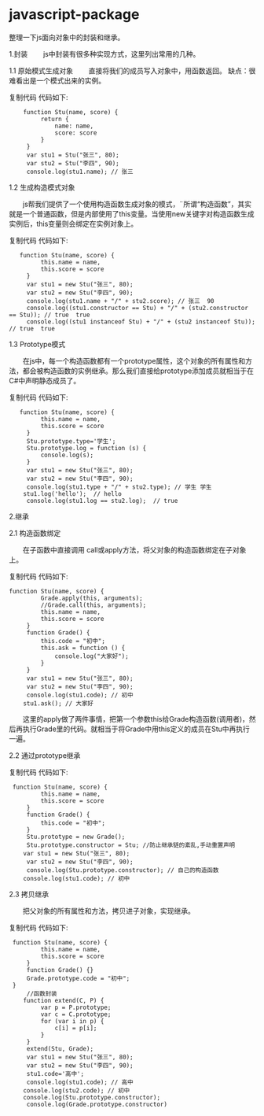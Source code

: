 # javascript-package
整理一下js面向对象中的封装和继承。

1.封装
 　　js中封装有很多种实现方式，这里列出常用的几种。

1.1 原始模式生成对象
 　　直接将我们的成员写入对象中，用函数返回。 缺点：很难看出是一个模式出来的实例。

复制代码 代码如下:


        function Stu(name, score) {
             return {
                 name: name,
                 score: score
             }
         }
         var stu1 = Stu("张三", 80);
         var stu2 = Stu("李四", 90);
         console.log(stu1.name); // 张三



1.2 生成构造模式对象


　　js帮我们提供了一个使用构造函数生成对象的模式，¨所谓“构造函数”，其实就是一个普通函数，但是内部使用了this变量。当使用new关键字对构造函数生成实例后，this变量则会绑定在实例对象上。


复制代码 代码如下:


       function Stu(name, score) {
             this.name = name,
             this.score = score
         }
         var stu1 = new Stu("张三", 80);
         var stu2 = new Stu("李四", 90);
         console.log(stu1.name + "/" + stu2.score); // 张三  90
         console.log((stu1.constructor == Stu) + "/" + (stu2.constructor == Stu)); // true  true
         console.log((stu1 instanceof Stu) + "/" + (stu2 instanceof Stu)); // true  true


1.3 Prototype模式

　　在js中，每一个构造函数都有一个prototype属性，这个对象的所有属性和方法，都会被构造函数的实例继承。那么我们直接给prototype添加成员就相当于在C#中声明静态成员了。

复制代码 代码如下:


       function Stu(name, score) {
             this.name = name,
             this.score = score
         }
         Stu.prototype.type='学生';
         Stu.prototype.log = function (s) {
             console.log(s);
         }
         var stu1 = new Stu("张三", 80);
         var stu2 = new Stu("李四", 90);
         console.log(stu1.type + "/" + stu2.type); // 学生 学生
        stu1.log('hello');  // hello
         console.log(stu1.log == stu2.log);  // true


2.继承

2.1 构造函数绑定


　　在子函数中直接调用 call或apply方法，将父对象的构造函数绑定在子对象上。
 


复制代码 代码如下:


    function Stu(name, score) {
             Grade.apply(this, arguments);
             //Grade.call(this, arguments);
             this.name = name,
             this.score = score
         }
         function Grade() {
             this.code = "初中";
             this.ask = function () {
                 console.log("大家好");
             }
         }
         var stu1 = new Stu("张三", 80);
         var stu2 = new Stu("李四", 90);
         console.log(stu1.code); // 初中
        stu1.ask(); // 大家好



　　这里的apply做了两件事情，把第一个参数this给Grade构造函数(调用者)，然后再执行Grade里的代码。就相当于将Grade中用this定义的成员在Stu中再执行一遍。

2.2 通过prototype继承
 　

复制代码 代码如下:


     function Stu(name, score) {
             this.name = name,
             this.score = score
         }
         function Grade() {
             this.code = "初中";
         }
         Stu.prototype = new Grade();
         Stu.prototype.constructor = Stu; //防止继承链的紊乱,手动重置声明
        var stu1 = new Stu("张三", 80);
         var stu2 = new Stu("李四", 90);
         console.log(Stu.prototype.constructor); // 自己的构造函数
        console.log(stu1.code); // 初中


2.3 拷贝继承

　　把父对象的所有属性和方法，拷贝进子对象，实现继承。

复制代码 代码如下:


     function Stu(name, score) {
             this.name = name,
             this.score = score
         }
         function Grade() {}
         Grade.prototype.code = "初中";
     }
         //函数封装
        function extend(C, P) {
             var p = P.prototype;
             var c = C.prototype;
             for (var i in p) {
                 c[i] = p[i];
             }
         }
         extend(Stu, Grade);
         var stu1 = new Stu("张三", 80);
         var stu2 = new Stu("李四", 90);
         stu1.code='高中';
         console.log(stu1.code); // 高中
        console.log(stu2.code); // 初中
        console.log(Stu.prototype.constructor);
         console.log(Grade.prototype.constructor)
